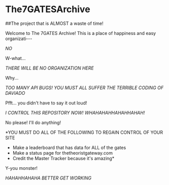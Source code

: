 # The7GATESArchive
##The project that is ALMOST a waste of time!

Welcome to The 7GATES Archive! This is a place of happiness and easy organizati---

*NO*

W-what...

*THERE WILL BE NO ORGANIZATION HERE*

Why...

*TOO MANY API BUGS! YOU MUST ALL SUFFER THE TERRIBLE CODING OF DAVIADO*

Pfft... you didn't have to say it out loud!

*I CONTROL THIS REPOSITORY NOW! WHAHAHAHHAHAHHAHAH!*

No please! I'll do anything!

*YOU MUST DO ALL OF THE FOLLOWING TO REGAIN CONTROL OF YOUR SITE
- Make a leaderboard that has data for ALL of the gates
- Make a status page for thetheoristgateway.com
- Credit the Master Tracker because it's amazing*

Y-you monster!

*HAHAHHAHAHA BETTER GET WORKING*
